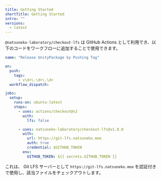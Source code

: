 ```yaml
---
title: Getting Started
shortTitle: Getting Started
intro: ""
versions:
  - latest
---
```


`@natsuneko-laboratory/checkout-lfs` は GitHub Actions として利用でき、以下のコードをワークフローに追加することで使用できます。

```yaml:.github/workflows/create-unitypackage.yml
name: "Release UnityPackage by Pushing Tag"

on:
  push:
    tags:
      - v\d+\.\d+\.\d+
  workflow_dispatch:

jobs:
  setup:
    runs-on: ubuntu-latest
    steps:
      - uses: actions/checkout@v2
        with:
          lfs: false

      - uses: natsuneko-laboratory/checkout-lfs@v1.0.0
        with:
          url: https://git-lfs.natsuneko.moe
          auth: true
          credential: $GITHUB_TOKEN
        env:
          GITHUB_TOKEN: ${{ secrets.GITHUB_TOKEN }}
```

これは、 Git LFS サーバーとして `https://git-lfs.natsuneko.moe` を認証付きで使用し、該当ファイルをチェックアウトします。
